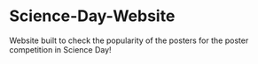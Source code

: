# Science-Day-Website
Website built to check the popularity of the posters for the poster competition in Science Day!
